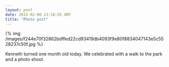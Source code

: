 ```yaml
---
layout: post
date: 2015-02-08 23:18:55 GMT
title: "Photo post"
---
```

{% img /images/f244e70f32862bdffed22cd93419db4093f9e80f8834047143e5c5528237c50f.jpg %}

<p>Kenneth turned one month old today. We celebrated with a walk to the park and a photo shoot.</p>